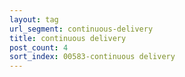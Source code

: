 ```yaml
---
layout: tag
url_segment: continuous-delivery
title: continuous delivery
post_count: 4
sort_index: 00583-continuous delivery
---
```

